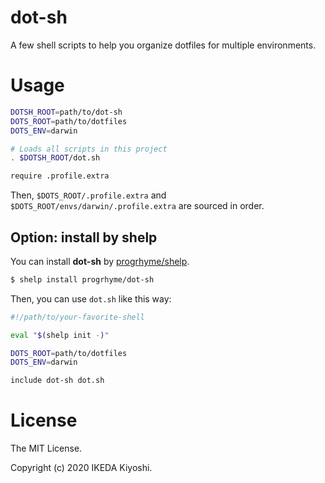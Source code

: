 # dot-sh

A few shell scripts to help you organize dotfiles for multiple environments.

# Usage

```sh
DOTSH_ROOT=path/to/dot-sh
DOTS_ROOT=path/to/dotfiles
DOTS_ENV=darwin

# Loads all scripts in this project
. $DOTSH_ROOT/dot.sh

require .profile.extra
```

Then, `$DOTS_ROOT/.profile.extra` and `$DOTS_ROOT/envs/darwin/.profile.extra` are sourced in order.

## Option: install by shelp

You can install **dot-sh** by [progrhyme/shelp](https://github.com/progrhyme/shelp).

```sh
$ shelp install progrhyme/dot-sh
```

Then, you can use `dot.sh` like this way:

```sh
#!/path/to/your-favorite-shell

eval "$(shelp init -)"

DOTS_ROOT=path/to/dotfiles
DOTS_ENV=darwin

include dot-sh dot.sh
```

# License

The MIT License.

Copyright (c) 2020 IKEDA Kiyoshi.
